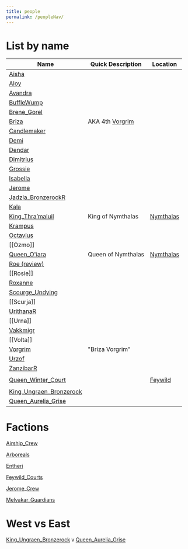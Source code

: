```yaml
---
title: people
permalink: /peopleNav/
---
```


# List by name

| Name                                                                    | Quick Description                       | Location                                                |
| ----------------------------------------------------------------------- | --------------------------------------- | ------------------------------------------------------- |
| [Aisha](../people/Aisha.md)                                             |                                         |                                                         |
| [Aloy](../people/Aloy.md)                                               |                                         |                                                         |
| [Avandra](../people/Avandra.md)                                         |                                         |                                                         |
| [BuffleWump](../people/BuffleWump.md)                                   |                                         |                                                         |
| [Brene_Gorel](../people/Brene_Gorel.md)                                 |                                         |                                                         |
| [Briza](../people/Briza.md)                                             | AKA 4th [Vorgrim](../people/Vorgrim.md) |                                                         |
| [Candlemaker](../people/Candlemaker.md)                                 |                                         |                                                         |
| [Demi](../people/Demi.md)                                               |                                         |                                                         |
| [Dendar](../people/Dendar.md)                                           |                                         |                                                         |
| [Dimitrius](../people/Dimitrius.md)                                     |                                         |                                                         |
| [Grossie](../people/Grossie.md)                                         |                                         |                                                         |
| [Isabella](../people/Isabella.md)                                       |                                         |                                                         |
| [Jerome](../people/Jerome.md)                                           |                                         |                                                         |
| [Jadzia_BronzerockR](../people/Jadzia_BronzerockR.md) |                                         |                                                         |
| [Kala](../people/Kala.md)                                               |                                         |                                                         |
| [King_Thra’maluil](../people/King_Thra’maluil.md)                       | King of Nymthalas                       | [Nymthalas](../places/Nymthalas.md) |
| [Krampus](../people/Krampus.md)                                         |                                         |                                                         |
| [Octavius](../people/Octavius.md)                                       |                                         |                                                         |
| [[Ozmo]]                                                                |                                         |                                                         |
| [Queen_O'iara](../people/Queen_O'iara.md)                               | Queen of Nymthalas                      | [Nymthalas](../places/Nymthalas.md) |
| [Roe (review)](../people/Roe%20(review).md)                             |                                         |                                                         |
| [[Rosie]]                                                               |                                         |                                                         |
| [Roxanne](../people/Roxanne.md)                                         |                                         |                                                         |
| [Scourge_Undying](../people/Scourge_Undying.md)                         |                                         |                                                         |
| [[Scurja]]                                                              |                                         |                                                         |
| [UrithanaR](../people/UrithanaR.md)                   |                                         |                                                         |
| [[Urna]]                                                                |                                         |                                                         |
| [Vakkmigr](../people/Vakkmigr.md)                                       |                                         |                                                         |
| [[Volta]]                                                               |                                         |                                                         |
| [Vorgrim](../people/Vorgrim.md)                                         | "Briza Vorgrim"                                        |                                                         |
| [Urzof](../people/Urzof.md)                                             |                                         |                                                         |
| [ZanzibarR](../people/ZanzibarR.md)                   |                                         |                                                         |
|                                                                         |                                         |                                                         |
| [Queen_Winter_Court](../people/Queen_Winter_Court.md)                   |                                         | [Feywild](../places/Planes/Feywild.md)                  |
|                                                                         |                                         |                                                         |
| [King_Ungraen_Bronzerock](../people/King_Ungraen_Bronzerock.md)         |                                         |                                                         |
| [Queen_Aurelia_Grise](../people/Queen_Aurelia_Grise.md)                 |                                         |                                                         |




# Factions
[Airship_Crew](../people/Factions/Airship_Crew.md)


[Arboreals](../people/Factions/Arboreals.md)


[Entheri](../people/Entheri.md)


[Feywild_Courts](../people/Factions/Feywild_Courts.md)


[Jerome_Crew](../people/Factions/Jerome_Crew.md)


[Melvakar_Guardians](../people/Factions/Melvakar_Guardians.md)


# West vs East
[King_Ungraen_Bronzerock](../people/King_Ungraen_Bronzerock.md) v [Queen_Aurelia_Grise](../people/Queen_Aurelia_Grise.md)
